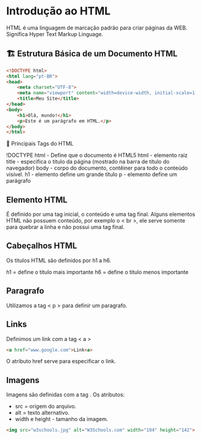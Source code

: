# Introdução ao HTML

HTML é uma linguagem de marcação padrão para criar páginas da WEB. Significa Hyper Text Markup Linguage.

## 🏗️ Estrutura Básica de um Documento HTML  
```html
<!DOCTYPE html>
<html lang="pt-BR">
<head>
    <meta charset="UTF-8">
    <meta name="viewport" content="width=device-width, initial-scale=1.0">
    <title>Meu Site</title>
</head>
<body>
    <h1>Olá, mundo!</h1>
    <p>Este é um parágrafo em HTML.</p>
</body>
</html>
```

🔹 Principais Tags do HTML

!DOCTYPE html - Define que o documento é HTML5
html - elemento raiz
title - especifica o titulo da página (mostrado na barra de título do navegador)
body - corpo do documento, contêiner para todo o conteúdo visível.
h1 - elemento define um grande título
p - elemento define um parágrafo

## Elemento HTML

É definido por uma tag inicial, o conteúdo e uma tag final.
Alguns elementos HTML não possuem conteúdo, por exemplo o < br >, ele serve somente para quebrar a linha e não possui uma tag final.

## Cabeçalhos HTML

Os titulos HTML são definidos por h1 a h6.

h1 = define o titulo mais importante
h6 = define o titulo menos importante

## Paragrafo

Utilizamos a tag < p > para definir um paragrafo.

## Links

Definimos um link com a tag < a >

```html
<a href="www.google.com">Link<a>
```
O atributo href serve para especificar o link.

## Imagens

Imagens são definidas com a tag <img>.
Os atributos:
- src = origem do arquivo.
- alt = texto alternativo.
- width e height - tamanho da imagem.
  
````html
<img src="w3schools.jpg" alt="W3Schools.com" width="104" height="142">
````
